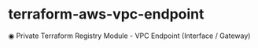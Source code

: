 # terraform-aws-vpc-endpoint
◉ Private Terraform Registry Module - VPC Endpoint (Interface / Gateway)
